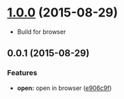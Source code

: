 <a name="1.0.0"></a>
# [1.0.0](https://github.com/lyrictenor/electron-open-link-in-browser/compare/v0.0.1...v1.0.0) (2015-08-29)

* Build for browser


<a name="0.0.1"></a>
## 0.0.1 (2015-08-29)


### Features

* **open:** open in browser ([e906c9f](https://github.com/lyrictenor/electron-open-link-in-browser/commit/e906c9f))



